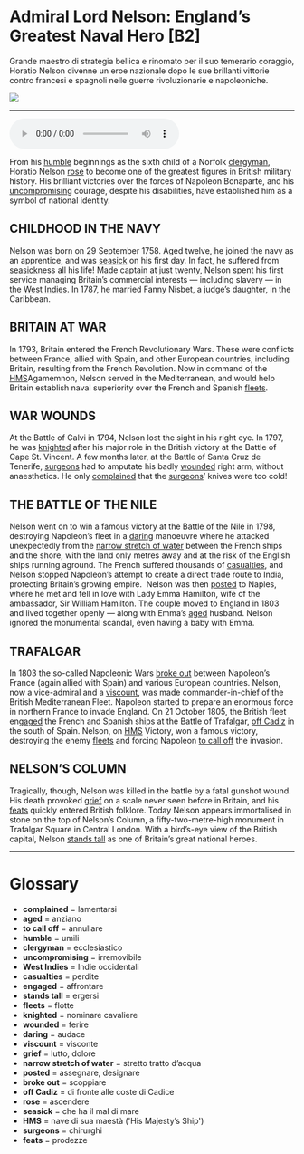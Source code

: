 # Admiral Lord Nelson: England’s Greatest Naval Hero   [B2]

Grande maestro di strategia bellica e rinomato per il suo temerario coraggio, Horatio Nelson divenne un eroe nazionale dopo le sue brillanti vittorie contro francesi e spagnoli nelle guerre rivoluzionarie e napoleoniche.

![](Admiral%20Lord%20Nelson%20England%E2%80%99s%20Greatest%20Naval%20Hero.jpg)

--------------

<div>
<audio controls autoplay>
    <source src="https:/raw.githubusercontent.com/dartie/speakup/main/2024-05/Admiral%20Lord%20Nelson%20England%E2%80%99s%20Greatest%20Naval%20Hero.mp3" type="audio/mpeg">
</audio>
</div>


From his [humble](## "umili") beginnings as the sixth child of a Norfolk [clergyman](## "ecclesiastico"), Horatio Nelson [rose](## "ascendere") to become one of the greatest figures in British military history. His brilliant victories over the forces of Napoleon Bonaparte, and his [uncompromising](## "irremovibile") courage, despite his disabilities, have established him as a symbol of national identity.  

## CHILDHOOD IN THE NAVY
Nelson was born on 29 September 1758. Aged twelve, he joined the navy as an apprentice, and was [seasick](## "che ha il mal di mare") on his first day. In fact, he suffered from [seasick](## "che ha il mal di mare")ness all his life! Made captain at just twenty, Nelson spent his first service managing Britain’s commercial interests — including slavery — in the [West Indies](## "Indie occidentali"). In 1787, he married Fanny Nisbet, a judge’s daughter, in the Caribbean. 

## BRITAIN AT WAR
In 1793, Britain entered the French Revolutionary Wars. These were conflicts between France, allied with Spain, and other European countries, including Britain, resulting from the French Revolution. Now in command of the [HMS](## "nave di sua maestà ('His Majesty’s Ship')")Agamemnon, Nelson served in the Mediterranean, and would help Britain establish naval superiority over the French and Spanish [fleets](## "flotte"). 

## WAR WOUNDS
At the Battle of Calvi in 1794, Nelson lost the sight in his right eye. In 1797, he was [knighted](## "nominare cavaliere") after his major role in the British victory at the Battle of Cape St. Vincent. A few months later, at the Battle of Santa Cruz de Tenerife, [surgeons](## "chirurghi") had to amputate his badly [wounded](## "ferire") right arm, without anaesthetics. He only [complained](## "lamentarsi") that the [surgeons](## "chirurghi")’ knives were too cold!

## THE BATTLE OF THE NILE
Nelson went on to win a famous victory at the Battle of the Nile in 1798, destroying Napoleon’s fleet in a [daring](## "audace") manoeuvre where he attacked unexpectedly from the [narrow stretch of water](## "stretto tratto d’acqua") between the French ships and the shore, with the land only metres away and at the risk of the English ships running aground. The French suffered thousands of [casualties](## "perdite"), and Nelson stopped Napoleon’s attempt to create a direct trade route to India, protecting Britain’s growing empire. 
Nelson was then [posted](## "assegnare, designare") to Naples, where he met and fell in love with Lady Emma Hamilton, wife of the ambassador, Sir William Hamilton. The couple moved to England in 1803 and lived together openly — along with Emma’s [aged](## "anziano") husband. Nelson ignored the monumental scandal, even having a baby with Emma.

## TRAFALGAR
In 1803 the so-called Napoleonic Wars [broke out](## "scoppiare") between Napoleon’s France (again allied with Spain) and various European countries. Nelson, now a vice-admiral and a [viscount](## "visconte"), was made commander-in-chief of the British Mediterranean Fleet. Napoleon started to prepare an enormous force in northern France to invade England. On 21 October 1805, the British fleet eng[aged](## "anziano") the French and Spanish ships at the Battle of Trafalgar, [off Cadiz](## "di fronte alle coste di Cadice") in the south of Spain. Nelson, on [HMS](## "nave di sua maestà ('His Majesty’s Ship')") Victory, won a famous victory, destroying the enemy [fleets](## "flotte") and forcing Napoleon [to call off](## "annullare") the invasion. 

## NELSON’S COLUMN
Tragically, though, Nelson was killed in the battle by a fatal gunshot wound. His death provoked [grief](## "lutto, dolore") on a scale never seen before in Britain, and his [feats](## "prodezze") quickly entered British folklore. Today Nelson appears immortalised in stone on the top of Nelson’s Column, a fifty-two-metre-high monument in Trafalgar Square in Central London. With a bird’s-eye view of the British capital, Nelson [stands tall](## "ergersi") as one of Britain’s great national heroes.  

--------------

<div style = "display:block; clear:both; page-break-after:always;"></div>

# Glossary
* **complained** = lamentarsi
* **aged** = anziano
* **to call off** = annullare
* **humble** = umili
* **clergyman** = ecclesiastico
* **uncompromising** = irremovibile
* **West Indies** = Indie occidentali
* **casualties** = perdite
* **engaged** = affrontare
* **stands tall** = ergersi
* **fleets** = flotte
* **knighted** = nominare cavaliere
* **wounded** = ferire
* **daring** = audace
* **viscount** = visconte
* **grief** = lutto, dolore
* **narrow stretch of water** = stretto tratto d’acqua
* **posted** = assegnare, designare
* **broke out** = scoppiare
* **off Cadiz** = di fronte alle coste di Cadice
* **rose** = ascendere
* **seasick** = che ha il mal di mare
* **HMS** = nave di sua maestà ('His Majesty’s Ship')
* **surgeons** = chirurghi
* **feats** = prodezze
